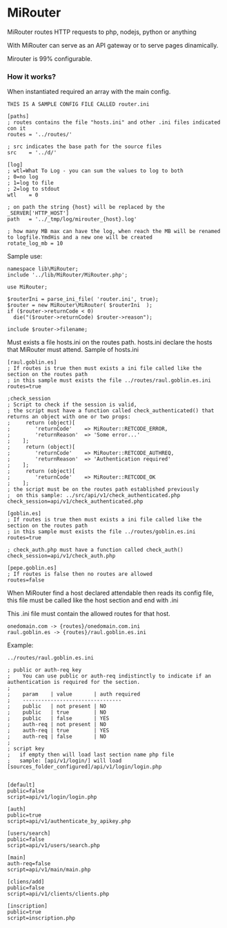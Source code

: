 # MiRouter
MiRouter routes HTTP requests to php, nodejs, python or anything

With MiRouter can serve as an API gateway or to serve pages dinamically.

Mirouter is 99% configurable.

### How it works?

When instantiated required an array with the main config.

```
THIS IS A SAMPLE CONFIG FILE CALLED router.ini

[paths]
; routes contains the file "hosts.ini" and other .ini files indicated con it
routes = '../routes/'

; src indicates the base path for the source files
src    = '../d/'

[log]
; wtl=What To Log - you can sum the values to log to both
; 0=no log
; 1=log to file
; 2=log to stdout
wtl    = 0

; on path the string {host} will be replaced by the _SERVER['HTTP_HOST']
path   = '../_tmp/log/mirouter_{host}.log'

; how many MB max can have the log, when reach the MB will be renamed to logfile.YmdHis and a new one will be created
rotate_log_mb = 10
```

Sample use:
```
namespace lib\MiRouter;
include '../lib/MiRouter/MiRouter.php';

use MiRouter;

$routerIni = parse_ini_file( 'router.ini', true);
$router = new MiRouter\MiRouter( $routerIni  );
if ($router->returnCode < 0) 
  die("($router->returnCode) $router->reason");

include $router->filename;
```

Must exists a file hosts.ini on the routes path.
hosts.ini declare the hosts that MiRouter must attend.
Sample of hosts.ini
```
[raul.goblin.es]
; If routes is true then must exists a ini file called like the section on the routes path
; in this sample must exists the file ../routes/raul.goblin.es.ini
routes=true

;check_session
; Script to check if the session is valid,
; the script must have a function called check_authenticated() that returns an object with one or two props:
;     return (object)[
;        'returnCode'    => MiRouter::RETCODE_ERROR,
;        'returnReason'  => 'Some error...'
;    ];
;     return (object)[
;        'returnCode'    => MiRouter::RETCODE_AUTHREQ,
;        'returnReason'  => 'Authentication required'
;    ];
;     return (object)[
;        'returnCode'    => MiRouter::RETCODE_OK
;    ];
; the script must be on the routes path established previously
;  on this sample: ../src/api/v1/check_authenticated.php
check_session=api/v1/check_authenticated.php

[goblin.es]
; If routes is true then must exists a ini file called like the section on the routes path
; in this sample must exists the file ../routes/goblin.es.ini
routes=true

; check_auth.php must have a function called check_auth()
check_session=api/v1/check_auth.php

[pepe.goblin.es]
; If routes is false then no routes are allowed
routes=false
```

When MiRouter find a host declared attendable then reads its config file, this file must be called like the host section and end with .ini

This .ini file must contain the allowed routes for that host.
```
onedomain.com -> {routes}/onedomain.com.ini
raul.goblin.es -> {routes}/raul.goblin.es.ini
```

Example:
```
../routes/raul.goblin.es.ini

; public or auth-req key
;    You can use public or auth-req indistinctly to indicate if an authentication is required for the section.
;
;    param    | value       | auth required
;    --------------------------------
;    public   | not present | NO
;    public   | true        | NO
;    public   | false       | YES
;    auth-req | not present | NO
;    auth-req | true        | YES
;    auth-req | false       | NO
;
; script key
;   if empty then will load last section name php file
;   sample: [api/v1/login/] will load [sources_folder_configured]/api/v1/login/login.php


[default]
public=false
script=api/v1/login/login.php

[auth]
public=true
script=api/v1/authenticate_by_apikey.php

[users/search]
public=false
script=api/v1/users/search.php

[main]
auth-req=false
script=api/v1/main/main.php

[cliens/add]
public=false
script=api/v1/clients/clients.php

[inscription]
public=true
script=inscription.php
```

